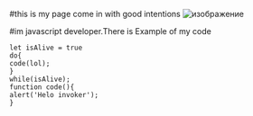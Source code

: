 #this is my page come in with good intentions
![изображение](https://user-images.githubusercontent.com/122685114/212479526-990f3153-d836-4964-ae6f-059769b1d800.png)



#im javascript developer.There is Example of my code
``` 
let isAlive = true
do{
code(lol);
}
while(isAlive);
function code(){
alert('Helo invoker');
}
```
